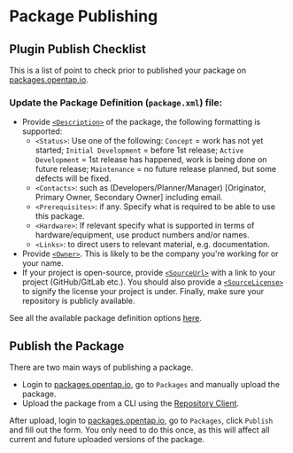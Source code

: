Package Publishing
==================

## Plugin Publish Checklist
This is a list of point to check prior to published your package on [packages.opentap.io](https://packages.opentap.io).

### Update the Package Definition (`package.xml`) file:
* Provide [`<Description>`](https://doc.opentap.io/Developer%20Guide/Plugin%20Packaging%20and%20Versioning/#description-element) of the package, the following formatting is supported:
  * `<Status>`: Use one of the following: `Concept` = work has not yet started; `Initial Development` = before 1st release; `Active Development` = 1st release has happened, work is being done on future release; `Maintenance` = no future release planned, but some defects will be fixed.
  * `<Contacts>`: such as (Developers/Planner/Manager) [Originator, Primary Owner, Secondary Owner] including email.
  * `<Prerequisites>`: if any. Specify what is required to be able to use this package.
  * `<Hardware>`: If relevant specify what is supported in terms of hardware/equipment, use product numbers and/or names.
  * `<Links>`: to direct users to relevant material, e.g. documentation.  
* Provide [`<Owner>`](https://doc.opentap.io/Developer%20Guide/Plugin%20Packaging%20and%20Versioning/#owner-element). This is likely to be the company you're working for or your name.
* If your project is open-source, provide [`<SourceUrl>`](https://doc.opentap.io/Developer%20Guide/Plugin%20Packaging%20and%20Versioning/#sourceurl-element) with a link to your project (GitHub/GitLab etc.). You should also provide a [`<SourceLicense>`](https://doc.opentap.io/Developer%20Guide/Plugin%20Packaging%20and%20Versioning/#sourcelicense-element) to signify the license your project is under. Finally, make sure your repository is publicly available.

See all the available package definition options [here](https://doc.opentap.io/Developer%20Guide/Plugin%20Packaging%20and%20Versioning/#packaging-configuration-file).


## Publish the Package
There are two main ways of publishing a package.
- Login to [packages.opentap.io](https://packages.opentap.io), go to `Packages` and manually upload the package.
- Upload the package from a CLI using the [Repository Client](https://github.com/opentap/repository-client). 

After upload, login to [packages.opentap.io](https://packages.opentap.io), go to `Packages`, click `Publish` and fill out the form. You only need to do this once, as this will affect all current and future uploaded versions of the package.